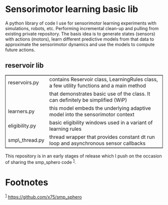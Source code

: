 

# Sensorimotor learning basic lib

A python library of code I use for sensorimotor learning experiments
with simulations, robots, etc. Performing incremental clean-up and
pulling from existing private repository. The basis idea is to
generate states (sensors) with actions (motors), learn different
predictive models from that data to approximate the sensorimotor
dynamics and use the models to compute future actions.


## reservoir lib

<table border="2" cellspacing="0" cellpadding="6" rules="groups" frame="hsides">


<colgroup>
<col  class="org-left" />

<col  class="org-left" />
</colgroup>
<tbody>
<tr>
<td class="org-left">reservoirs.py</td>
<td class="org-left">contains Reservoir class, LearningRules class, a  few utility functions and a main method</td>
</tr>


<tr>
<td class="org-left">&#xa0;</td>
<td class="org-left">that demonstrates basic use of the class. It can definitely be simplified (WiP)</td>
</tr>


<tr>
<td class="org-left">learners.py</td>
<td class="org-left">this model embeds the underlying adaptive model into the sensorimotor context</td>
</tr>


<tr>
<td class="org-left">eligibility.py</td>
<td class="org-left">basic eligibility windows used in a variant of learning rules</td>
</tr>


<tr>
<td class="org-left">smp\_thread.py</td>
<td class="org-left">thread wrapper that provides constant dt run loop and asynchronous sensor callbacks</td>
</tr>
</tbody>
</table>

This repository is in an early stages of release which I push on the
occasion of sharing the smp\_sphero code <sup><a id="fnr.1" class="footref" href="#fn.1">1</a></sup>.


# Footnotes

<sup><a id="fn.1" href="#fnr.1">1</a></sup> <https://github.com/x75/smp_sphero>
